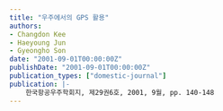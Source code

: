 ```yaml
---
title: "우주에서의 GPS 활용"
authors:
- Changdon Kee
- Haeyoung Jun
- Gyeongho Son
date: "2001-09-01T00:00:00Z"
publishDate: "2001-09-01T00:00:00Z"
publication_types: ["domestic-journal"]
publication: |-
    한국항공우주학회지, 제29권6호, 2001, 9월, pp. 140-148
---
```

